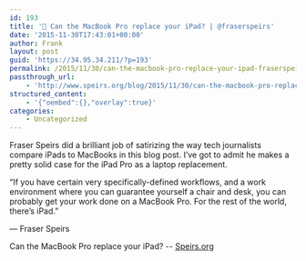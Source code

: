 ```yaml
---
id: 193
title: '🔗 Can the MacBook Pro replace your iPad? | @fraserspeirs'
date: '2015-11-30T17:43:01+00:00'
author: Frank
layout: post
guid: 'https://34.95.34.211/?p=193'
permalink: /2015/11/30/can-the-macbook-pro-replace-your-ipad-fraserspeirs/
passthrough_url:
    - 'http://www.speirs.org/blog/2015/11/30/can-the-macbook-pro-replace-your-ipad'
structured_content:
    - '{"oembed":{},"overlay":true}'
categories:
    - Uncategorized
---
```


Fraser Speirs did a brilliant job of satirizing the way tech journalists compare iPads to MacBooks in this blog post. I’ve got to admit he makes a pretty solid case for the iPad Pro as a laptop replacement.

“If you have certain very specifically-defined workflows, and a work environment where you can guarantee yourself a chair and desk, you can probably get your work done on a MacBook Pro. For the rest of the world, there’s iPad.”

— Fraser Speirs

Can the MacBook Pro replace your iPad? -- [Speirs.org](http://www.speirs.org/blog/2015/11/30/can-the-macbook-pro-replace-your-ipad)